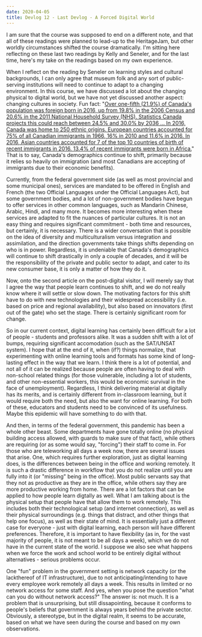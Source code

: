 ```yaml
---
date: 2020-04-05
title: Devlog 12 - Last Devlog - A Forced Digital World
---
```

I am sure that the course was supposed to end on a different note, and that all of these readings were planned to lead-up to the HeritageJam, but other worldly circumstances shifted the course dramatically. I'm sitting here reflecting on these last two readings by Kelly and Seneler, and for the last time, here's my take on the readings based on my own experience.

When I reflect on the reading by Seneler on learning styles and cultural backgrounds, I can only agree that museum folk and any sort of public-serving institutions will need to continue to adapt to a changing environment. In this course, we have discussed a lot about the changing physical to digital world, but we have not yet discussed another aspect: changing cultures in society. Fun fact: "[Over one-fifth (21.9%) of Canada's population was foreign born in 2016, up from 19.8% in the 2006 Census and 20.6% in the 2011 National Household Survey (NHS). Statistics Canada projects this could reach between 24.5% and 30.0% by 2036 ... In 2016, Canada was home to 250 ethnic origins. European countries accounted for 75% of all Canadian immigrants in 1966, 16% in 2010 and 11.6% in 2016. In 2016, Asian countries accounted for 7 of the top 10 countries of birth of recent immigrants in 2016. 13.4% of recent immigrants were born in Africa.](https://www.canada.ca/en/canadian-heritage/corporate/publications/evaluations/multiculturalism-program.html)" That is to say, Canada's demographics continue to shift, primarily because it relies so heavily on immigration (and most Canadians are accepting of immigrants due to their economic benefits). 

Currently, from the federal government side (as well as most provincial and some municipal ones), services are mandated to be offered in English and French (the two Official Languages under the Official Languages Act), but some government bodies, and a lot of non-government bodies have begun to offer services in other common languages, such as Mandarin Chinese, Arabic, Hindi, and many more. It becomes more interesting when these services are adapted to fit the nuances of particular cultures. It is not an easy thing and requires significant commitment - both time and resources, but certainly, it is necessary. There is a wider conversation that is possible on the idea of diversity and multiculturalism versus integration and assimilation, and the direction governments take things shifts depending on who is in power. Regardless, it is undeniable that Canada's demographics will continue to shift drastically in only a couple of decades, and it will be the responsibility of the private and public sector to adapt, and cater to its new consumer base, it is only a matter of how they do it.

Now, onto the second article on the post-digital visitor, I will merely say that I agree the way that people learn continues to shift, and we do not really know where it will settle or slow down. The motivating factors for this shift have to do with new technologies and their widespread accessibility (i.e. based on price and regional availability), but also based on innovators (first out of the gate) who set the stage. There is certainly significant room for change. 

So in our current context, digital learning has certainly been difficult for a lot of people - students and professors alike. It was a sudden shift with a lot of bumps, requiring significant accomodation (such as the SAT/UNSAT system). I hope that at the end of it, when (if?) things normalize, that experimenting with online learning tools and formats has some kind of long-lasting effect in the way that we learn. I think there is a lot of potential, and not all of it can be realized because people are often having to deal with non-school related things (for those vulnerable, including a lot of students, and other non-essential workers, this would be economic survival in the face of unemployment). Regardless, I think delivering material at digitally has its merits, and is certainly different from in-classroom learning, but it would require both the need, but also the want for online learning. For both of these, educators and students need to be convinced of its usefulness. Maybe this epidemic will have something to do with that.

And then, in terms of the federal government, this pandemic has been a whole other beast. Some departments have gone totally online (no physical building access allowed, with guards to make sure of that fact), while others are requiring (or as some would say, "forcing") their staff to come in. For those who are teleworking all days a week now, there are several issues that arise. One, which requires further exploration, just as digital learning does, is the differences between being in the office and working remotely. It is such a drastic difference in workflow that you do not realize until you are fully into it (or "missing" being in the office). Most public servants say that they not as productive as they are in the office, while others say they are more productive working from home. There are a lot factors that can be applied to how people learn digtally as well. What I am talking about is the physical setup that people have that allow them to work remotely. This includes both their technological setup (and internet connection), as well as their physical surroundings (e.g. things that distract, and other things that help one focus), as well as their state of mind. It is essentially just a different case for everyone - just with digital learning, each person will have different preferences. Therefore, it is important to have flexibility (as in, for the vast majority of people, it is not meant to be all days a week), which we do not have in the current state of the world. I suppose we also see what happens when we force the work and school world to be entirely digital without alternatives - serious problems occur. 

One "fun" problem in the government setting is network capacity (or the lackthereof of IT infrastructure), due to not anticipating/intending to have every employee work remotely all days a week. This results in limited or no network access for some staff. And yes, when you pose the question "what can you do without network access?" The answer is: not much. It is a problem that is unsurprising, but still dissapointing, because it conforms to people's beliefs that government is always years behind the private sector. Obviously, a stereotype, but in the digital realm, it seems to be accurate, based on what we have seen during the course and based on my own observations.
